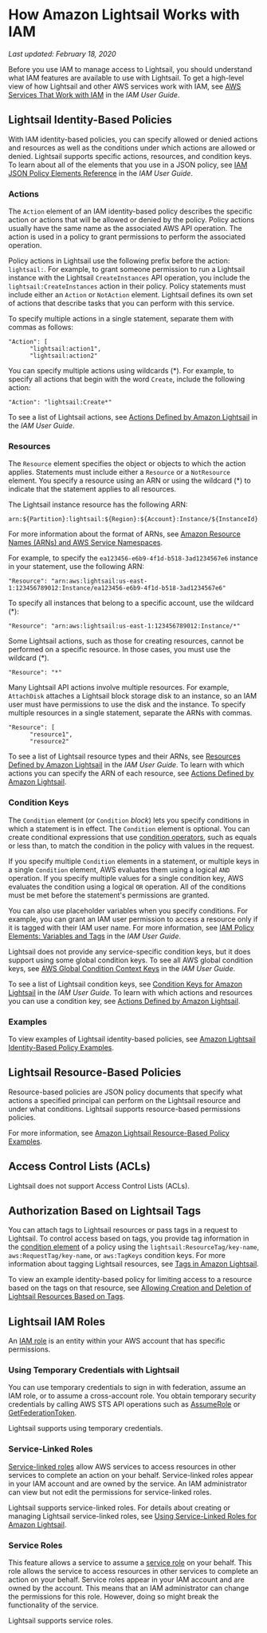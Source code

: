 # How Amazon Lightsail Works with IAM<a name="security_iam_service-with-iam"></a>

 *Last updated: February 18, 2020* 

Before you use IAM to manage access to Lightsail, you should understand what IAM features are available to use with Lightsail\. To get a high\-level view of how Lightsail and other AWS services work with IAM, see [AWS Services That Work with IAM](https://docs.aws.amazon.com/IAM/latest/UserGuide/reference_aws-services-that-work-with-iam.html) in the *IAM User Guide*\.

## Lightsail Identity\-Based Policies<a name="security_iam_service-with-iam-id-based-policies"></a>

With IAM identity\-based policies, you can specify allowed or denied actions and resources as well as the conditions under which actions are allowed or denied\. Lightsail supports specific actions, resources, and condition keys\. To learn about all of the elements that you use in a JSON policy, see [IAM JSON Policy Elements Reference](https://docs.aws.amazon.com/IAM/latest/UserGuide/reference_policies_elements.html) in the *IAM User Guide*\.

### Actions<a name="security_iam_service-with-iam-id-based-policies-actions"></a>

The `Action` element of an IAM identity\-based policy describes the specific action or actions that will be allowed or denied by the policy\. Policy actions usually have the same name as the associated AWS API operation\. The action is used in a policy to grant permissions to perform the associated operation\. 

Policy actions in Lightsail use the following prefix before the action: `lightsail:`\. For example, to grant someone permission to run a Lightsail instance with the Lightsail `CreateInstances` API operation, you include the `lightsail:CreateInstances` action in their policy\. Policy statements must include either an `Action` or `NotAction` element\. Lightsail defines its own set of actions that describe tasks that you can perform with this service\.

To specify multiple actions in a single statement, separate them with commas as follows:

```
"Action": [
      "lightsail:action1",
      "lightsail:action2"
```

You can specify multiple actions using wildcards \(\*\)\. For example, to specify all actions that begin with the word `Create`, include the following action:

```
"Action": "lightsail:Create*"
```

To see a list of Lightsail actions, see [Actions Defined by Amazon Lightsail](https://docs.aws.amazon.com/IAM/latest/UserGuide/list_amazonlightsail.html#amazonlightsail-actions-as-permissions) in the *IAM User Guide*\.

### Resources<a name="security_iam_service-with-iam-id-based-policies-resources"></a>

The `Resource` element specifies the object or objects to which the action applies\. Statements must include either a `Resource` or a `NotResource` element\. You specify a resource using an ARN or using the wildcard \(\*\) to indicate that the statement applies to all resources\.

The Lightsail instance resource has the following ARN:

```
arn:${Partition}:lightsail:${Region}:${Account}:Instance/${InstanceId}
```

For more information about the format of ARNs, see [Amazon Resource Names \(ARNs\) and AWS Service Namespaces](https://docs.aws.amazon.com/general/latest/gr/aws-arns-and-namespaces.html)\.

For example, to specify the `ea123456-e6b9-4f1d-b518-3ad1234567e6` instance in your statement, use the following ARN:

```
"Resource": "arn:aws:lightsail:us-east-1:123456789012:Instance/ea123456-e6b9-4f1d-b518-3ad1234567e6"
```

To specify all instances that belong to a specific account, use the wildcard \(\*\):

```
"Resource": "arn:aws:lightsail:us-east-1:123456789012:Instance/*"
```

Some Lightsail actions, such as those for creating resources, cannot be performed on a specific resource\. In those cases, you must use the wildcard \(\*\)\.

```
"Resource": "*"
```

Many Lightsail API actions involve multiple resources\. For example, `AttachDisk` attaches a Lightsail block storage disk to an instance, so an IAM user must have permissions to use the disk and the instance\. To specify multiple resources in a single statement, separate the ARNs with commas\. 

```
"Resource": [
      "resource1",
      "resource2"
```

To see a list of Lightsail resource types and their ARNs, see [Resources Defined by Amazon Lightsail](https://docs.aws.amazon.com/IAM/latest/UserGuide/list_amazonlightsail.html#amazonlightsail-resources-for-iam-policies) in the *IAM User Guide*\. To learn with which actions you can specify the ARN of each resource, see [Actions Defined by Amazon Lightsail](https://docs.aws.amazon.com/IAM/latest/UserGuide/list_amazonlightsail.html#amazonlightsail-actions-as-permissions)\.

### Condition Keys<a name="security_iam_service-with-iam-id-based-policies-conditionkeys"></a>

The `Condition` element \(or `Condition` *block*\) lets you specify conditions in which a statement is in effect\. The `Condition` element is optional\. You can create conditional expressions that use [condition operators](https://docs.aws.amazon.com/IAM/latest/UserGuide/reference_policies_elements_condition_operators.html), such as equals or less than, to match the condition in the policy with values in the request\. 

If you specify multiple `Condition` elements in a statement, or multiple keys in a single `Condition` element, AWS evaluates them using a logical `AND` operation\. If you specify multiple values for a single condition key, AWS evaluates the condition using a logical `OR` operation\. All of the conditions must be met before the statement's permissions are granted\.

 You can also use placeholder variables when you specify conditions\. For example, you can grant an IAM user permission to access a resource only if it is tagged with their IAM user name\. For more information, see [IAM Policy Elements: Variables and Tags](https://docs.aws.amazon.com/IAM/latest/UserGuide/reference_policies_variables.html) in the *IAM User Guide*\. 

Lightsail does not provide any service\-specific condition keys, but it does support using some global condition keys\. To see all AWS global condition keys, see [AWS Global Condition Context Keys](https://docs.aws.amazon.com/IAM/latest/UserGuide/reference_policies_condition-keys.html) in the *IAM User Guide*\.

To see a list of Lightsail condition keys, see [Condition Keys for Amazon Lightsail](https://docs.aws.amazon.com/IAM/latest/UserGuide/list_amazonlightsail.html#amazonlightsail-policy-keys) in the *IAM User Guide*\. To learn with which actions and resources you can use a condition key, see [Actions Defined by Amazon Lightsail](https://docs.aws.amazon.com/IAM/latest/UserGuide/list_amazonlightsail.html#amazonlightsail-actions-as-permissions)\.

### Examples<a name="security_iam_service-with-iam-id-based-policies-examples"></a>

To view examples of Lightsail identity\-based policies, see [Amazon Lightsail Identity\-Based Policy Examples](security_iam_id-based-policy-examples.md)\.

## Lightsail Resource\-Based Policies<a name="security_iam_service-with-iam-resource-based-policies"></a>

Resource\-based policies are JSON policy documents that specify what actions a specified principal can perform on the Lightsail resource and under what conditions\. Lightsail supports resource\-based permissions policies\.

For more information, see [Amazon Lightsail Resource\-Based Policy Examples](security_iam_resource-based-policy-examples.md)\.

## Access Control Lists \(ACLs\)<a name="security_iam_service-with-iam-acls"></a>

Lightsail does not support Access Control Lists \(ACLs\)\.

## Authorization Based on Lightsail Tags<a name="security_iam_service-with-iam-tags"></a>

You can attach tags to Lightsail resources or pass tags in a request to Lightsail\. To control access based on tags, you provide tag information in the [condition element](https://docs.aws.amazon.com/IAM/latest/UserGuide/reference_policies_elements_condition.html) of a policy using the `lightsail:ResourceTag/key-name`, `aws:RequestTag/key-name`, or `aws:TagKeys` condition keys\. For more information about tagging Lightsail resources, see [Tags in Amazon Lightsail](amazon-lightsail-tags.md)\.

To view an example identity\-based policy for limiting access to a resource based on the tags on that resource, see [Allowing Creation and Deletion of Lightsail Resources Based on Tags](https://lightsail.aws.amazon.com/ls/docs/en_us/articles/security_iam_id-based-policy-examples#security_iam_id-based-policy-examples-view-widget-tags)\.

## Lightsail IAM Roles<a name="security_iam_service-with-iam-roles"></a>

An [IAM role](https://docs.aws.amazon.com/IAM/latest/UserGuide/id_roles.html) is an entity within your AWS account that has specific permissions\.

### Using Temporary Credentials with Lightsail<a name="security_iam_service-with-iam-roles-tempcreds"></a>

You can use temporary credentials to sign in with federation, assume an IAM role, or to assume a cross\-account role\. You obtain temporary security credentials by calling AWS STS API operations such as [AssumeRole](https://docs.aws.amazon.com/STS/latest/APIReference/API_AssumeRole.html) or [GetFederationToken](https://docs.aws.amazon.com/STS/latest/APIReference/API_GetFederationToken.html)\. 

Lightsail supports using temporary credentials\. 

### Service\-Linked Roles<a name="security_iam_service-with-iam-roles-service-linked"></a>

[Service\-linked roles](https://docs.aws.amazon.com/IAM/latest/UserGuide/id_roles_terms-and-concepts.html#iam-term-service-linked-role) allow AWS services to access resources in other services to complete an action on your behalf\. Service\-linked roles appear in your IAM account and are owned by the service\. An IAM administrator can view but not edit the permissions for service\-linked roles\.

Lightsail supports service\-linked roles\. For details about creating or managing Lightsail service\-linked roles, see [Using Service\-Linked Roles for Amazon Lightsail](amazon-lightsail-using-service-linked-roles.md)\.

### Service Roles<a name="security_iam_service-with-iam-roles-service"></a>

This feature allows a service to assume a [service role](https://docs.aws.amazon.com/IAM/latest/UserGuide/id_roles_terms-and-concepts.html#iam-term-service-role) on your behalf\. This role allows the service to access resources in other services to complete an action on your behalf\. Service roles appear in your IAM account and are owned by the account\. This means that an IAM administrator can change the permissions for this role\. However, doing so might break the functionality of the service\.

Lightsail supports service roles\. 